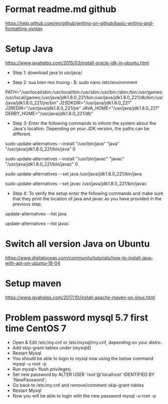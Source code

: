 # Format readme.md github
https://help.github.com/en/github/writing-on-github/basic-writing-and-formatting-syntax
# Setup Java
https://www.javahelps.com/2015/03/install-oracle-jdk-in-ubuntu.html

* Step 1: download java to usr/java/

* Step 2: sua bien moi truong : 
$: sudo nano /etc/environment

PATH="/usr/local/sbin:/usr/local/bin:/usr/sbin:/usr/bin:/sbin:/bin:/usr/games:/usr/local/games:/usr/java/jdk1.8.0_221/bin:/usr/java/jdk1.8.0_221/db/bin:/usr/java/jdk1.8.0_221/jre/bin"
J2SDKDIR="/usr/java/jdk1.8.0_221"
J2REDIR="/usr/java/jdk1.8.0_221/jre"
JAVA_HOME="/usr/java/jdk1.8.0_221"
DERBY_HOME="/usr/java/jdk1.8.0_221/db"

* Step 3: Enter the following commands to inform the system about the Java's location. Depending on your JDK version, the paths can be different.

sudo update-alternatives --install "/usr/bin/java" "java" "/usr/java/jdk1.8.0_221/bin/java" 0

sudo update-alternatives --install "/usr/bin/javac" "javac" "/usr/java/jdk1.8.0_221/bin/javac" 0

sudo update-alternatives --set java /usr/java/jdk1.8.0_221/bin/java

sudo update-alternatives --set javac /usr/java/jdk1.8.0_221/bin/javac

* Step 4: To verify the setup enter the following commands and make sure that they print the location of java and javac as you have provided in the previous step.

update-alternatives --list java

update-alternatives --list javac

# Switch all version Java on Ubuntu
https://www.digitalocean.com/community/tutorials/how-to-install-java-with-apt-on-ubuntu-18-04

# Setup maven
https://www.javahelps.com/2017/10/install-apache-maven-on-linux.html

# Problem password mysql 5.7 first time CentOS 7
* Open & Edit /etc/my.cnf or /etc/mysql/my.cnf, depending on your distro.
* Add skip-grant-tables under [mysqld]
* Restart Mysql
* You should be able to login to mysql now using the below command mysql -u root -p
* Run mysql> flush privileges;
* Set new password by ALTER USER 'root'@'localhost' IDENTIFIED BY 'NewPassword';
* Go back to /etc/my.cnf and remove/comment skip-grant-tables
* Restart Mysql
* Now you will be able to login with the new password mysql -u root -p
